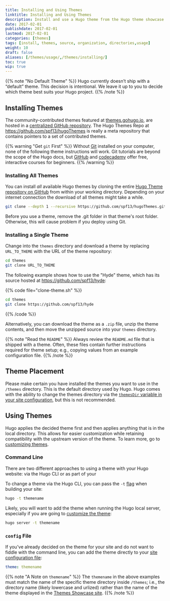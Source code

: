 ```yaml
---
title: Installing and Using Themes
linktitle: Installing and Using Themes
description: Install and use a Hugo theme from the Hugo theme showcase easily through the CLI.
date: 2017-02-01
publishdate: 2017-02-01
lastmod: 2017-02-01
categories: [themes]
tags: [install, themes, source, organization, directories,usage]
weight: 10
draft: false
aliases: [/themes/usage/,/themes/installing/]
toc: true
wip: true
---
```


{{% note "No Default Theme" %}}
Hugo currently doesn’t ship with a “default” theme. This decision is intentional. We leave it up to you to decide which theme best suits your Hugo project.
{{% /note %}}

## Installing Themes

The community-contributed themes featured at [themes.gohugo.io](//themes.gohugo.io/), are hosted in a [centralized GitHub repository][themesrepo]. The Hugo Themes Repo at <https://github.com/spf13/hugoThemes> is really a meta repository that contains pointers to a set of contributed themes.

{{% warning "Get `git` First" %}}
Without [Git](https://git-scm.com/) installed on your computer, none of the following theme instructions will work. Git tutorials are beyond the scope of the Hugo docs, but [GitHub](https://try.github.io/) and [codecademy](https://www.codecademy.com/learn/learn-git) offer free, interactive courses for beginners.
{{% /warning %}}

### Installing All Themes

You can install *all* available Hugo themes by cloning the entire [Hugo Theme repository on GitHub][themesrepo] from within your working directory. Depending on your internet connection the download of all themes might take a while.

```bash
git clone --depth 1 --recursive https://github.com/spf13/hugoThemes.git themes
```

Before you use a theme, remove the .git folder in that theme's root folder. Otherwise, this will cause problem if you deploy using Git.

### Installing a Single Theme

Change into the `themes` directory and download a theme by replacing `URL_TO_THEME` with the URL of the theme repository:

```bash
cd themes
git clone URL_TO_THEME
```

The following example shows how to use the "Hyde" theme, which has its source hosted at <https://github.com/spf13/hyde>:

{{% code file="clone-theme.sh" %}}
```bash
cd themes
git clone https://github.com/spf13/hyde
```
{{% /code %}}

Alternatively, you can download the theme as a `.zip` file, unzip the theme contents, and then move the unzipped source into your `themes` directory.

{{% note "Read the `README`" %}}
Always review the `README.md` file that is shipped with a theme. Often, these files contain further instructions required for theme setup; e.g., copying values from an example configuration file.
{{% /note %}}

## Theme Placement

Please make certain you have installed the themes you want to use in the
`/themes` directory. This is the default directory used by Hugo. Hugo comes with the ability to change the themes directory via the [`themesDir` variable in your site configuration][config], but this is not recommended.

## Using Themes

Hugo applies the decided theme first and then applies anything that is in the local directory. This allows for easier customization while retaining compatibility with the upstream version of the theme. To learn more, go to [customizing themes][customizethemes].

### Command Line

There are two different approaches to using a theme with your Hugo website: via the Hugo CLI or as part of your

To change a theme via the Hugo CLI, you can pass the `-t` [flag][] when building your site:

```bash
hugo -t themename
```

Likely, you will want to add the theme when running the Hugo local server, especially if you are going to [customize the theme][customizethemes]:

```bash
hugo server -t themename
```

### `config` File

If you've already decided on the theme for your site and do not want to fiddle with the command line, you can add the theme directly to your [site configuration file][config]:

```yaml
theme: themename
```

{{% note "A Note on `themename`" %}}
The `themename` in the above examples must match the name of the specific theme directory inside `/themes`; i.e., the directory name (likely lowercase and urlized) rather than the name of the theme displayed in the [Themes Showcase site](http://themes.gohugo.io).
{{% /note %}}

[customizethemes]: /themes/customizing-a-theme/
[flag]: /getting-started/usage/ "See the full list of flags in Hugo's basic usage."
[config]: /getting-started/configuration/  "Learn how to customize your Hugo website configuration file in yaml, toml, or json."
[themesrepo]: https://github.com/spf13/hugoThemes